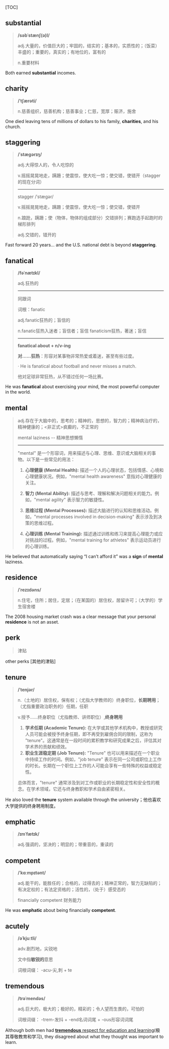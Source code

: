 [TOC]

## substantial

> **/səbˈstænʃ(ə)l/**
>
> adj.大量的，价值巨大的；牢固的，结实的；基本的，实质性的；（饭菜）丰盛的；重要的，真实的；有地位的，富有的
>
> n.重要材料

Both earned **substantial** incomes.

## charity

> **/ˈtʃærəti/**
>
> n.慈善组织，慈善机构；慈善事业；仁慈，宽厚；赈济，施舍

One died leaving tens of millions of dollars to his family, **charities**, and his church.



## staggering

> **/ˈstæɡərɪŋ/**
>
> adj.大得惊人的，令人吃惊的
>
> v.摇摇晃晃地走，蹒跚；使震惊，使大吃一惊；使交错，使错开（stagger 的现在分词）
>
> ---
>
> stagger  /ˈstæɡər/
>
> v.摇摇晃晃地走，蹒跚；使震惊，使大吃一惊；使交错，使错开
>
> n.踉跄，蹒跚；使（物体，物体的组成部分）交错排列；赛跑选手起跑时的梯形排列
>
> adj.交错的，错开的

Fast forward 20 years… and the U.S. national debt is beyond **staggering**.



## fanatical

> **/fəˈnætɪkl/**
>
> adj.狂热的
>
> ---
>
> 同跟词
>
> 词根：fanatic
>
> adj.fanatic狂热的；盲信的
>
> n.fanatic狂热入迷者；盲信者；盲信
> fanaticism狂热，著迷；盲信
>
> ---
>
> **fanatical about + n/v-ing** 
>
> **对……狂热**：形容对某事物非常热爱或着迷，甚至有些过度。
>
> · He is fanatical about football and never misses a match.
>
> 他对足球非常狂热，从不错过任何一场比赛。

He was **fanatical** about exercising your mind, the most powerful computer in the world.



## mental

> adj.存在于大脑中的，思考的；精神的，思想的，智力的；精神病治疗的，精神健康的；<非正式>疯癫的，不正常的
>
> mental laziness -- 精神思想懒惰
>
> ---
>
> "mental" 是一个形容词，用来描述与心理、思维、意识或大脑相关的事物。以下是一些常见的用法：
>
> 1. **心理健康 (Mental Health):** 描述一个人的心理状态，包括情感、心境和心理健康状况。例如，"mental health awareness" 意指对心理健康的关注。
>
> 2. **智力 (Mental Ability):** 描述与思考、理解和解决问题相关的能力。例如，"mental agility" 表示智力的敏捷性。
>
> 3. **思维过程 (Mental Processes):** 描述大脑进行的认知和思维活动。例如，"mental processes involved in decision-making" 表示涉及到决策的思维过程。
>
> 4. **心理训练 (Mental Training):** 描述通过训练和练习来提高心理能力或应对挑战的过程。例如，"mental training for athletes" 表示运动员进行的心理训练。
>

He believed that automatically saying “I can’t afford it” was a **sign** of **mental** laziness.

## residence

> **/ˈrezɪdəns/**
>
> n.住宅，住所；居住，定居；（在某国的）居住权，居留许可；（大学的）学生宿舍楼

The 2008 housing market crash was a clear message that your personal **residence** is not an asset.

## perk

> 津贴

other perks [其他的津贴]



## tenure

> **/ˈtenjər/**
>
> n.（土地的）居住权，保有权；（尤指大学教师的）终身职位，**长期聘用**；（尤指重要政治职务的）任期，任职
>
> v.授予……终身职位（尤指教师、讲师职位）,**终身聘用**
>
> 1. **学术任期 (Academic Tenure):** 在大学或其他学术机构中，教授或研究人员可能会被授予终身任期，即不再受到雇佣合同的限制，这称为 "tenure"。这通常是在一段时间的累积教学和研究成果之后，评估其对学术界的贡献和绩效。
> 2. **职业生涯稳定期 (Job Tenure):** "Tenure" 也可以用来描述在一个职业中持续工作的时间。例如，"job tenure" 表示在同一公司或职位上工作的时长。长期在一个职位上工作的人可能会享有一些特殊的权益或稳定性。
>
> 总体而言，"tenure" 通常涉及到对工作或职业的长期稳定性和安全性的概念。在学术领域，它还与终身教职和学术自由紧密相关。

He also loved the **tenure** system available through the university；他也喜欢大学提供的终身聘用制度。



## emphatic

> **/ɪmˈfætɪk/**
>
> adj.强调的，坚决的；明显的；带重音的，重读的

## competent

> **/ˈkɑːmpɪtənt/**
>
> adj.能干的，能胜任的；合格的，过得去的；精神正常的，智力无缺陷的；有决定权的；有法定资格的；活性的，（处于）感受态的
>
> financially competent 财务能力

He was **emphatic** about being financially **competent**.

## acutely

> **/əˈkjuːtli/**
>
> adv.剧烈地，尖锐地
>
> 文中指**敏锐的**意思
>
> 词根词缀： -acu-尖,刺 + te

## tremendous

> **/trəˈmendəs/**
>
> adj.巨大的，极大的；极好的，精彩的；令人望而生畏的，可怕的
>
> 词根词缀： -trem-发抖 + -end名词词尾 + -ous形容词词尾

Although both men had <u>**tremendous** respect for education and learning</u>(极其尊敬教育和学习), they disagreed about what they thought was important to learn.
